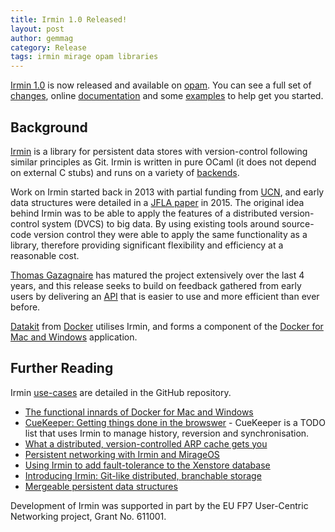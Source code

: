 ```yaml
---
title: Irmin 1.0 Released!
layout: post
author: gemmag
category: Release
tags: irmin mirage opam libraries
---
```


[Irmin 1.0](https://github.com/mirage/irmin) is now released and available on [opam](https://opam.ocaml.org/packages/irmin/irmin.1.0.0/). You can see a full set of [changes](https://github.com/mirage/irmin/releases/tag/1.0.0), online [documentation](https://mirage.github.io/irmin/Irmin.html) and some [examples](https://github.com/mirage/irmin/tree/master/examples) to help get you started.

## Background

[Irmin](https://github.com/mirage/irmin) is a library for persistent data stores with version-control following similar principles as Git. Irmin is written in pure OCaml (it does not depend on external C stubs) and runs on a variety of [backends](https://github.com/mirage/irmin/tree/1.0.0#backends).

Work on Irmin started back in 2013 with partial funding from [UCN](https://usercentricnetworking.eu/), and early data structures were detailed in a [JFLA paper](http://anil.recoil.org/papers/2015-jfla-irmin.pdf) in 2015. The original idea behind Irmin was to be able to apply the features of a distributed version-control system (DVCS) to big data. By using existing tools around source-code version control they were able to apply the same functionality as a library, therefore providing significant flexibility and efficiency at a reasonable cost.

[Thomas Gazagnaire](http://gazagnaire.org/) has matured the project extensively over the last 4 years, and this release seeks to build on feedback gathered from early users by delivering an [API](https://mirage.github.io/irmin/) that is easier to use and more efficient than ever before.

[Datakit](https://github.com/docker/datakit) from [Docker](https://www.docker.com) utilises Irmin, and forms a component of the [Docker for Mac and Windows](http://ocamllabs.io/releases/2016/05/18/datakit.html) application.

## Further Reading

Irmin [use-cases](https://github.com/mirage/irmin#use-cases) are detailed in the GitHub repository.

* [The functional innards of Docker for Mac and Windows](http://ocamllabs.io/talks/#talks-ldnfunc16anil)
* [CueKeeper: Getting things done in the browswer](http://roscidus.com/blog/blog/2015/04/28/cuekeeper-gitting-things-done-in-the-browser/) - CueKeeper is a TODO list that uses Irmin to manage history, reversion and synchronisation.
* [What a distributed, version-controlled ARP cache gets you](https://www.somerandomidiot.com/blog/2015/04/24/what-a-distributed-version-controlled-ARP-cache-gets-you/)
* [Persistent networking with Irmin and MirageOS](http://decks.openmirage.org/ocaml15-irminnet#/)
* [Using Irmin to add fault-tolerance to the Xenstore database](https://mirage.io/blog/introducing-irmin-in-xenstore)
* [Introducing Irmin: Git-like distributed, branchable storage](https://mirage.io/blog/introducing-irmin)
* [Mergeable persistent data structures](http://anil.recoil.org/papers/2015-jfla-irmin.pdf)

Development of Irmin was supported in part by the EU FP7 User-Centric Networking project, Grant No. 611001.

